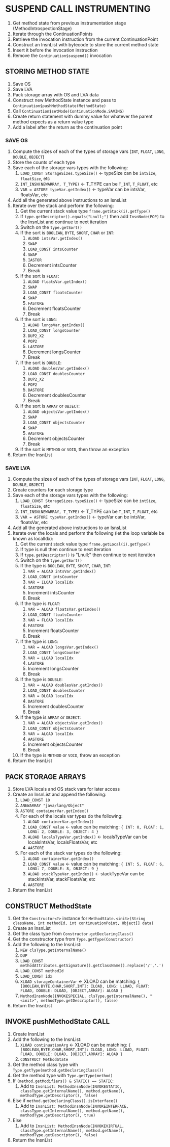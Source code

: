# SUSPEND CALL INSTRUMENTING

1. Get method state from previous instrumentation stage (MethodIntrospectionStage)
2. Iterate through the ContinuationPoints
3. Retrieve the invocation instruction from the current ContinuationPoint
4. Construct an InsnList with bytecode to store the current method state
5. Insert it before the invocation instruction
6. Remove the `Continuation$suspend()` invocation

## STORING METHOD STATE

1. Save OS
2. Save LVA
3. Pack storage array with OS and LVA data
4. Construct new MethodState instance and pass to `Continuation$pushMethodState(MethodState)`
5. Call `Continuation$setMode(ContinuationMode.SAVING)`
6. Create return statement with dummy value for whatever the parent method expects as a return value type
7. Add a label after the return as the continuation point

### SAVE OS

1. Compute the sizes of each of the types of storage vars (`INT`, `FLOAT`, `LONG`, `DOUBLE`, `OBJECT`)
2. Store the counts of each type
3. Save each of the storage vars types with the following:
     1. `LOAD_CONST StorageSizes.typeSize()` <- typeSize can be `intSize`, `floatSize`, etc
     2. `INT_INSN(NEWARRAY, T_TYPE)` <- T_TYPE can be `T_INT`, `T_FLOAT`, etc
     3. `VAR = ASTORE typeVar.getIndex()` <- typeVar can be intsVar, floatsVar, etc
4. Add all the generated above instructions to an IsnsList
5. Iterate over the stack and perform the following:
     1. Get the current stack value type `frame.getStack(i).getType()`
     2. If `type.getDescriptor().equals("Lnull;")` then add `InsnNode(POP)` to the InsnList and continue to next iteration
     3. Switch on the `type.getSort()`
     4. If the sort is `BOOLEAN`, `BYTE`, `SHORT`, `CHAR` or `INT`:
         1. `ALOAD intsVar.getIndex()`
         2. `SWAP`
         3. `LOAD_CONST intsCounter`
         4. `SWAP`
         5. `IASTOR`
         6. Decrement intsCounter
         7. Break
     5. If the sort is `FLOAT`:
         1. `ALOAD floatsVar.getIndex()`
         2. `SWAP`
         3. `LOAD_CONST floatsCounter`
         4. `SWAP`
         5. `FASTORE`
         6. Decrement floatsCounter
         7. Break
     6. If the sort is `LONG`:
         1. `ALOAD longsVar.getIndex()`
         2. `LOAD_CONST longsCounter`
         3. `DUP2_X2`
         4. `POP2`
         5. `LASTORE`
         6. Decrement longsCounter
         7. Break
     7. If the sort is `DOUBLE`:
         1. `ALOAD doublesVar.getIndex()`
         2. `LOAD_CONST doublesCounter`
         3. `DUP2_X2`
         4. `POP2`
         5. `DASTORE`
         6. Decrement doublesCounter
         7. Break
     8. If the sort is `ARRAY` or `OBJECT`:
         1. `ALOAD objectsVar.getIndex()`
         2. `SWAP`
         3. `LOAD_CONST objectsCounter`
         4. `SWAP`
         5. `AASTORE`
         6. Decrement objectsCounter
         7. Break
     9. If the sort is `METHOD` or `VOID`, then throw an exception
6. Return the InsnList

### SAVE LVA

1. Compute the sizes of each of the types of storage vars (`INT`, `FLOAT`, `LONG`, `DOUBLE`, `OBJECT`)
2. Create counters for each storage type
3. Save each of the storage vars types with the following:
     1. `LOAD_CONST StorageSizes.typeSize()` <- typeSize can be `intSize`, `floatSize`, etc
     2. `INT_INSN(NEWARRAY, T_TYPE)` <- T_TYPE can be `T_INT`, `T_FLOAT`, etc
     3. `VAR = ASTORE typeVar.getIndex()` <- typeVar can be intsVar, floatsVar, etc
4. Add all the generated above instructions to an IsnsList
5. Iterate over the locals and perform the following (let the loop variable be known as localIdx):
     1. Get the current stack value type `frame.getLocal(i).getType()`
     2. If type is null then continue to next iteration
     3. If `type.getDescriptor()` is "Lnull;" then continue to next iteration
     4. Switch on the `type.getSort()`
     5. If the type is `BOOLEAN`, `BYTE`, `SHORT`, `CHAR`, `INT`:
         1. `VAR = ALOAD intsVar.getIndex()`
         2. `LOAD_CONST intsCounter`
         3. `VAR = ILOAD localIdx`
         4. `IASTORE`
         5. Increment intsCounter
         6. Break
     6. If the type is `FLOAT`:
         1. `VAR = ALOAD floatsVar.getIndex()`
         2. `LOAD_CONST floatsCounter`
         3. `VAR = FLOAD localIdx`
         4. `FASTORE`
         5. Increment floatsCounter
         6. Break
     7. If the type is `LONG`:
         1. `VAR = ALOAD longsVar.getIndex()`
         2. `LOAD_CONST longsCounter`
         3. `VAR = LLOAD localIdx`
         4. `LASTORE`
         5. Increment longsCounter
         6. Break
     8. If the type is `DOUBLE`:
         1. `VAR = ALOAD doublesVar.getIndex()`
         2. `LOAD_CONST doublesCounter`
         3. `VAR = DLOAD localIdx`
         4. `DASTORE`
         5. Increment doublesCounter
         6. Break
     9. If the type is `ARRAY` or `OBJECT`:
         1. `VAR = ALOAD objectsVar.getIndex()`
         2. `LOAD_CONST objectsCounter`
         3. `VAR = ALOAD localIdx`
         4. `AASTORE`
         5. Increment objectsCounter
         6. Break
     10. If the type is `METHOD` or `VOID`, throw an exception
6. Return the InsnList

## PACK STORAGE ARRAYS

1. Store LVA locals and OS stack vars for later access
2. Create an InsnList and append the following:
     1. `LOAD_CONST 10`
     2. `ANEWARRAY "java/lang/Object"`
     3. `ASTORE containerVar.getIndex()`
     4. For each of the locals var types do the following:
         1. `ALOAD containerVar.getIndex()`
         2. `LOAD_CONST value` <- value can be matching: `{ INT: 0, FLOAT: 1, LONG: 2, DOUBLE: 3, OBJECT: 4 }`
         3. `ALOAD localsTypeVar.getIndex()` <- localsTypeVar can be localsIntsVar, localsFloatsVar, etc
         4. `AASTORE`
     5. For each of the stack var types do the following:
         1. `ALOAD containerVar.getIndex()`
         2. `LOAD_CONST value` <- value can be matching: `{ INT: 5, FLOAT: 6, LONG: 7, DOUBLE: 8, OBJECT: 9 }`
         3. `ALOAD stackTypeVar.getIndex()` <- stackTypeVar can be stackIntsVar, stackFloatsVar, etc
         4. `AASTORE`
 3. Return the InsnList

## CONSTRUCT MethodState

1. Get the `Constructor<?>` instance for `MethodState.<init>(String className, int methodId, int continuationPoint, Object[] data)`
2. Create an InsnList
3. Get the class type from `Constructor.getDeclaringClass()`
4. Get the constructor type from `Type.getType(Constructor)`
5. Add the following to the InsnList:
     1. `NEW clsType.getInternalName()`
     2. `DUP`
     3. `LOAD_CONST methodAttributes.getSignature().getClassName().replace('/','.')`
     4. `LOAD_CONST methodId`
     5. `LOAD_CONST idx`
     6. `XLOAD storageContainerVar` <- XLOAD can be matching: `{ [BOOLEAN,BYTE,CHAR,SHORT,INT]: ILOAD, LONG: LLOAD, FLOAT: FLOAD, DOUBLE: DLOAD, [OBJECT,ARRAY]: ALOAD }`
     7. `MethodInsnNode(INVOKESPECIAL, clsType.getInternalName(), "<init>", methodType.getDescriptor(), false)`
6. Return the InsnList

## INVOKE pushMethodState CALL

1. Create InsnList
2. Add the following to the InsnList:
     1. `XLOAD continuationArg` <- XLOAD can be matching: `{ [BOOLEAN,BYTE,CHAR,SHORT,INT]: ILOAD, LONG: LLOAD, FLOAT: FLOAD, DOUBLE: DLOAD, [OBJECT,ARRAY]: ALOAD }`
     2. `CONSTRUCT MethodState`
3. Get the method class type with `Type.getType(method.getDeclaringClass())`
4. Get the method type with `Type.getType(method)`
5. If `(method.getModifiers() & STATIC) == STATIC`:
     1. Add to `InsnList: MethodInsnNode(INVOKESTATIC, classType.getInternalName(), method.getName(), methodType.getDescriptor(), false)`
6. Else if `method.getDeclaringClass().isInterface()`
     1. Add to `InsnList: MethodInsnNode(INVOKEINTERFACE, classType.getInternalName(), method.getName(), methodType.getDescriptor(), true)`
7. Else
     1. Add to `InsnList: MethodInsnNode(INVOKEVIRTUAL, classType.getInternalName(), method.getName(), methodType.getDescriptor(), false)`
8. Return the InsnList

